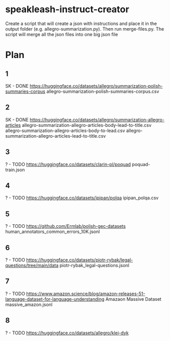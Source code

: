 # speakleash-instruct-creator

Create a script that will create a json with instructions and place it in the output folder (e.g. allegro-summarization.py). Then run merge-files.py. The script will merge all the json files into one big json file

# Plan
## 1 
SK - DONE
https://huggingface.co/datasets/allegro/summarization-polish-summaries-corpus
allegro-summarization-polish-summaries-corpus.csv

## 2
SK - DONE
https://huggingface.co/datasets/allegro/summarization-allegro-articles
allegro-summarization-allegro-articles-body-lead-to-title.csv
allegro-summarization-allegro-articles-body-to-lead.csv
allegro-summarization-allegro-articles-lead-to-title.csv

## 3
? - TODO
https://huggingface.co/datasets/clarin-pl/poquad
poquad-train.json

## 4
? - TODO
https://huggingface.co/datasets/ipipan/polqa
ipipan_polqa.csv

## 5
? - TODO
https://github.com/Ermlab/polish-gec-datasets
human_annotators_common_errors_10K.jsonl

## 6
? - TODO
https://huggingface.co/datasets/piotr-rybak/legal-questions/tree/main/data
piotr-rybak_legal-questions.jsonl

## 7
? - TODO
https://www.amazon.science/blog/amazon-releases-51-language-dataset-for-language-understanding
Amazaon Massive Dataset
massive_amazon.jsonl

## 8
? - TODO
https://huggingface.co/datasets/allegro/klej-dyk